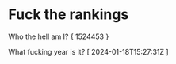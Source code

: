 # Fuck the rankings

Who the hell am I?
{ 1524453 }

What fucking year is it?
[ 2024-01-18T15:27:31Z ]

